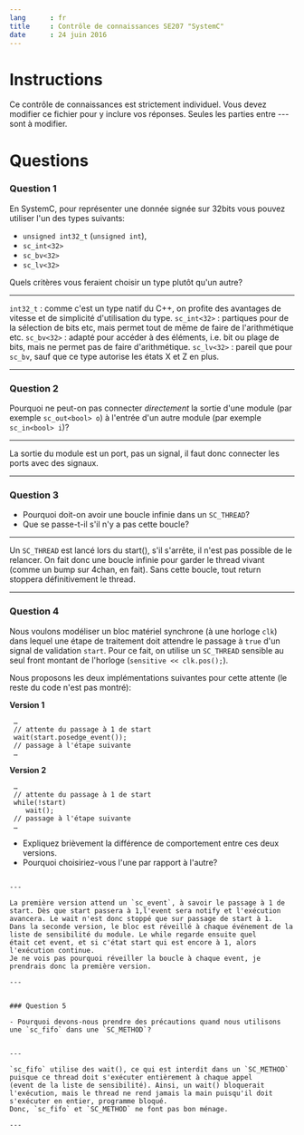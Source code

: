 ```yaml
---
lang      : fr
title     : Contrôle de connaissances SE207 "SystemC"
date      : 24 juin 2016
---
```


# Instructions

Ce contrôle de connaissances est strictement individuel.
Vous devez modifier ce fichier pour y inclure vos réponses. Seules les parties entre *---* sont à modifier.

# Questions

### Question 1

En SystemC, pour représenter une donnée signée sur 32bits vous pouvez utiliser l'un des types suivants:

- `unsigned int32_t` (`unsigned int`),
- `sc_int<32>`
- `sc_bv<32>`
- `sc_lv<32>`

Quels critères vous feraient choisir un type plutôt qu'un autre?

---

 `int32_t` : comme c'est un type natif du C++, on profite des avantages de vitesse et de simplicité d'utilisation du type.
 `sc_int<32>` : partiques pour de la sélection de bits etc, mais permet tout de même de faire de l'arithmétique etc.
 `sc_bv<32>` : adapté pour accéder à des éléments, i.e. bit ou plage de bits, mais ne permet pas de faire d'arithmétique.
 `sc_lv<32>` : pareil que pour `sc_bv`, sauf que ce type autorise les états X  et Z en plus.

---

### Question 2

Pourquoi ne peut-on pas connecter *directement* la sortie d'une module (par exemple `sc_out<bool> o`)  à l'entrée d'un autre module (par exemple `sc_in<bool> i`)?

---

La sortie du module est un port, pas un signal, il faut donc connecter les ports avec des signaux.

---

### Question 3

- Pourquoi doit-on avoir une boucle infinie dans un `SC_THREAD`?
- Que se passe-t-il s'il n'y a pas cette boucle?

---

Un `SC_THREAD` est lancé lors du start(), s'il s'arrête, il n'est pas possible de le relancer. On fait donc une boucle infinie pour garder
le thread vivant (comme un bump sur 4chan, en fait). Sans cette boucle, tout return stoppera définitivement le thread.

---

### Question 4

Nous voulons modéliser un bloc matériel synchrone (à une horloge `clk`) dans lequel une étape de traitement doit attendre le passage à `true` d'un signal de validation `start`.
Pour ce fait, on utilise un `SC_THREAD` sensible au seul front montant de l'horloge (`sensitive << clk.pos();`).

Nous proposons les deux implémentations suivantes pour cette attente (le reste du code n'est pas montré):

**Version 1**
```{.cpp}
 …
 // attente du passage à 1 de start
 wait(start.posedge_event());
 // passage à l'étape suivante
 …
```

**Version 2**
```{.cpp}
 …
 // attente du passage à 1 de start
 while(!start)
    wait();
 // passage à l'étape suivante
 …
```

- Expliquez brièvement la différence de comportement entre ces deux versions.
- Pourquoi choisiriez-vous l'une par rapport à l'autre?

```

---

La première version attend un `sc_event`, à savoir le passage à 1 de start. Dès que start passera à 1,l'event sera notify et l'exécution
avancera. Le wait n'est donc stoppé que sur passage de start à 1.
Dans la seconde version, le bloc est réveillé à chaque événement de la liste de sensibilité du module. Le while regarde ensuite quel
était cet event, et si c'état start qui est encore à 1, alors l'exécution continue.
Je ne vois pas pourquoi réveiller la boucle à chaque event, je prendrais donc la première version.

---


### Question 5

- Pourquoi devons-nous prendre des précautions quand nous utilisons une `sc_fifo` dans une `SC_METHOD`?


---

`sc_fifo` utilise des wait(), ce qui est interdit dans un `SC_METHOD` puisque ce thread doit s'exécuter entièrement à chaque appel
(event de la liste de sensibilité). Ainsi, un wait() bloquerait l'exécution, mais le thread ne rend jamais la main puisqu'il doit
s'exécuter en entier, programme bloqué.
Donc, `sc_fifo` et `SC_METHOD` ne font pas bon ménage.

---

